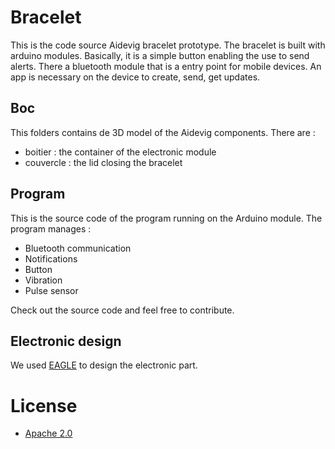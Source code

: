# Bracelet

This is the code source Aidevig bracelet prototype. The bracelet is built with arduino modules. 
Basically, it is a simple button enabling the use to send alerts. There a bluetooth module that is a entry point for mobile devices.
An app is necessary on the device to create, send, get updates.

## Boc

This folders contains de 3D model of the Aidevig components.
There are : 
* boitier : the container of the electronic module
* couvercle : the lid closing the bracelet

## Program

This is the source code of the program running on the Arduino module. The program manages : 
* Bluetooth communication
* Notifications
* Button
* Vibration
* Pulse sensor

Check out the source code and feel free to contribute.

## Electronic design

We used [EAGLE](http://www.cadsoftusa.com/) to design the electronic part.

# License

* [Apache 2.0](http://www.apache.org/licenses/LICENSE-2.0)

